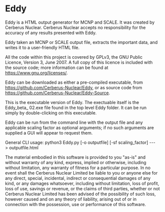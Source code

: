 # Eddy

Eddy is a HTML output generator for MCNP and SCALE. It was created by Cerberus Nuclear. Cerberus Nuclear accepts no
responsibility for the accuracy of any results presented with Eddy.

Eddy taken an MCNP or SCALE output file, extracts the important data,
and writes it to a user-friendly HTML file.

All the code within this project is covered by GPLv3, the GNU Public Licence, Version 3, June 2007. A full copy of this
licence is included with the source code; more information can be found at <https://www.gnu.org/licenses/>.

Eddy can be downloaded as either a pre-compiled executable, from <https://github.com/Cerberus-Nuclear/Eddy>,
or as source code from <https://github.com/Cerberus-Nuclear/Eddy-Source>.

This is the executable version of Eddy. The exectuable itself is the Eddy_beta_
02.exe file found in the top level Eddy folder. It can be run simply by double-clicking on this executable.

Eddy can be run from the command line with the output file and any applicable scaling factor as optional arguments;
if no such arguments are supplied a GUI will appear to request them.

General CLI usage: python3 Eddy.py [-o outputfile] [-sf scaling_factor] ---> outputfile.html

The material embodied in this software is provided to you "as-is" and without warranty of any kind, express, implied or
otherwise, including without limitation, any warranty of fitness for a particular purpose. In no event shall the Cerberus
Nuclear Limited be liable to you or anyone else for any direct, special, incidental, indirect or consequential damages of
any kind, or any damages whatsoever, including without limitation, loss of profit, loss of use, savings or revenue, or
the claims of third parties, whether or not Cerberus Nuclear Limited has been advised of the possibility of such loss,
however caused and on any theory of liability, arising out of or in connection with the possession, use or performance
of this software.
